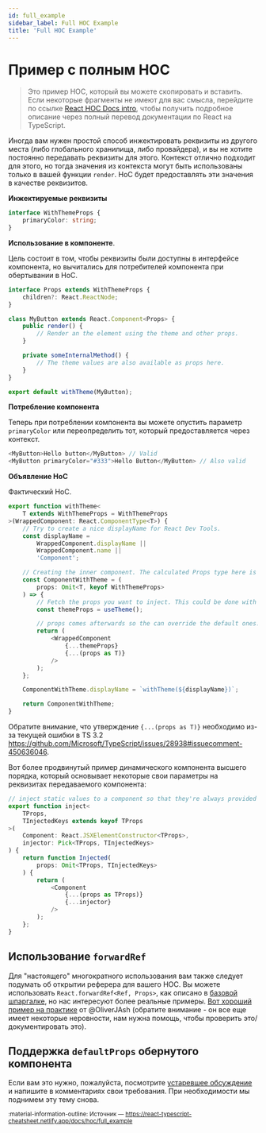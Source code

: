```yaml
---
id: full_example
sidebar_label: Full HOC Example
title: 'Full HOC Example'
---
```


# Пример с полным HOC

> Это пример HOC, который вы можете скопировать и вставить. Если некоторые фрагменты не имеют для вас смысла, перейдите по ссылке [React HOC Docs intro](https://react-typescript-cheatsheet.netlify.app/docs/hoc/react_hoc_docs/), чтобы получить подробное описание через полный перевод документации по React на TypeScript.

Иногда вам нужен простой способ инжектировать реквизиты из другого места (либо глобального хранилища, либо провайдера), и вы не хотите постоянно передавать реквизиты для этого. Контекст отлично подходит для этого, но тогда значения из контекста могут быть использованы только в вашей функции `render`. HoC будет предоставлять эти значения в качестве реквизитов.

**Инжектируемые реквизиты**

```ts
interface WithThemeProps {
    primaryColor: string;
}
```

**Использование в компоненте**.

Цель состоит в том, чтобы реквизиты были доступны в интерфейсе компонента, но вычитались для потребителей компонента при обертывании в HoC.

```ts
interface Props extends WithThemeProps {
    children?: React.ReactNode;
}

class MyButton extends React.Component<Props> {
    public render() {
        // Render an the element using the theme and other props.
    }

    private someInternalMethod() {
        // The theme values are also available as props here.
    }
}

export default withTheme(MyButton);
```

**Потребление компонента**

Теперь при потреблении компонента вы можете опустить параметр `primaryColor` или переопределить тот, который предоставляется через контекст.

```ts
<MyButton>Hello button</MyButton> // Valid
<MyButton primaryColor="#333">Hello Button</MyButton> // Also valid
```

**Объявление HoC**

Фактический HoC.

```ts
export function withTheme<
    T extends WithThemeProps = WithThemeProps
>(WrappedComponent: React.ComponentType<T>) {
    // Try to create a nice displayName for React Dev Tools.
    const displayName =
        WrappedComponent.displayName ||
        WrappedComponent.name ||
        'Component';

    // Creating the inner component. The calculated Props type here is the where the magic happens.
    const ComponentWithTheme = (
        props: Omit<T, keyof WithThemeProps>
    ) => {
        // Fetch the props you want to inject. This could be done with context instead.
        const themeProps = useTheme();

        // props comes afterwards so the can override the default ones.
        return (
            <WrappedComponent
                {...themeProps}
                {...(props as T)}
            />
        );
    };

    ComponentWithTheme.displayName = `withTheme(${displayName})`;

    return ComponentWithTheme;
}
```

Обратите внимание, что утверждение `{...(props as T)}` необходимо из-за текущей ошибки в TS 3.2 <https://github.com/Microsoft/TypeScript/issues/28938#issuecomment-450636046>.

Вот более продвинутый пример динамического компонента высшего порядка, который основывает некоторые свои параметры на реквизитах передаваемого компонента:

```ts
// inject static values to a component so that they're always provided
export function inject<
    TProps,
    TInjectedKeys extends keyof TProps
>(
    Component: React.JSXElementConstructor<TProps>,
    injector: Pick<TProps, TInjectedKeys>
) {
    return function Injected(
        props: Omit<TProps, TInjectedKeys>
    ) {
        return (
            <Component
                {...(props as TProps)}
                {...injector}
            />
        );
    };
}
```

## Использование `forwardRef`

Для "настоящего" многократного использования вам также следует подумать об открытии реферера для вашего HOC. Вы можете использовать `React.forwardRef<Ref, Props>`, как описано в [базовой шпаргалке](https://github.com/typescript-cheatsheets/react/blob/main/README.md#forwardrefcreateref), но нас интересуют более реальные примеры. [Вот хороший пример на практике](https://gist.github.com/OliverJAsh/d2f462b03b3e6c24f5588ca7915d010e) от @OliverJAsh (обратите внимание - он все еще имеет некоторые неровности, нам нужна помощь, чтобы проверить это/документировать это).

## Поддержка `defaultProps` обернутого компонента

Если вам это нужно, пожалуйста, посмотрите [устаревшее обсуждение](https://github.com/typescript-cheatsheets/react/issues/86) и напишите в комментариях свои требования. При необходимости мы поднимем эту тему снова.

<small>:material-information-outline: Источник &mdash; <https://react-typescript-cheatsheet.netlify.app/docs/hoc/full_example></small>
